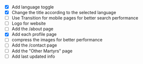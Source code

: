 - [x] Add language toggle
- [x] Change the title according to the selected language
- [ ] Use Transition for mobile pages for better search performance
- [ ] Logo for website
- [ ] Add the /about page
- [x] Add each profile page
- [ ] compress the images for better performance
- [ ] Add the /contact page
- [ ] Add the "Other Martyrs" page
- [ ] Add last updated info